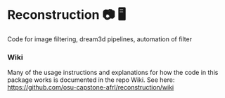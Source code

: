 # Reconstruction 📷 🖥️
Code for image filtering, dream3d pipelines, automation of filter


### Wiki
Many of the usage instructions and explanations for how the code in this package works is documented in the repo Wiki. 
See here: https://github.com/osu-capstone-afrl/reconstruction/wiki
